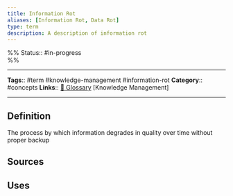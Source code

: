 ```yaml
---
title: Information Rot
aliases: [Information Rot, Data Rot]
type: term
description: A description of information rot
---
```

%%
Status:: #in-progress  
%%

---
**Tags**:: #term #knowledge-management #information-rot
**Category**:: #concepts
**Links**:: [📇 Glossary](-glossary.md) [Knowledge Management]

---

## Definition
The process by which information degrades in quality over time without proper backup

## Sources
<!-- Link any sources related to the term -->

## Uses
<!-- Provide some example uses of the term, or where it may be used -->